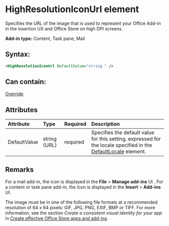 
# HighResolutionIconUrl element
Specifies the URL of the image that is used to represent your Office Add-in in the insertion UX and Office Store on high DPI screens.

 **Add-in type:** Content, Task pane, Mail


## Syntax:


```XML
<HighResolutionIconUrl DefaultValue="string " />
```


## Can contain:

[Override](/reference/manifest/override.md)


## Attributes



|**Attribute**|**Type**|**Required**|**Description**|
|:-----|:-----|:-----|:-----|
|DefaultValue|string (URL)|required|Specifies the default value for this setting, expressed for the locale specified in the [DefaultLocale](/reference/manifest/defaultlocale.md) element.|

## Remarks

For a mail add-in, the icon is displayed in the  **File** > **Manage add-ins** UI . For a content or task pane add-in, the icon is displayed in the **Insert** > **Add-ins** UI.

The image must be in one of the following file formats at a recommended resolution of 64 x 64 pixels: GIF, JPG, PNG, EXIF, BMP or TIFF. For more information, see the section  _Create a consistent visual identity for your app_ in [Create effective Office Store apps and add-ins](http://msdn.microsoft.com/library/c66a6e6b-2e96-458f-8f8c-2a499fe942c9%28Office.15%29.aspx).

